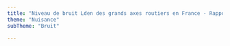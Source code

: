 ```yaml
---
title: "Niveau de bruit Lden des grands axes routiers en France - Rapportage 2017"
theme: "Nuisance"
subTheme: "Bruit"

---
```

